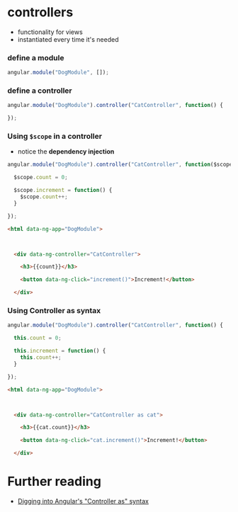 # controllers
* functionality for views
* instantiated every time it's needed

### define a module

```javascript
angular.module("DogModule", []);
```

### define a controller

```javascript
angular.module("DogModule").controller("CatController", function() {

});
```

### Using `$scope` in a controller
* notice the **dependency injection**

```javascript
angular.module("DogModule").controller("CatController", function($scope) {

  $scope.count = 0;

  $scope.increment = function() {
    $scope.count++;
  }

});
```

```html
<html data-ng-app="DogModule">



  <div data-ng-controller="CatController">

  	<h3>{{count}}</h3>

    <button data-ng-click="increment()">Increment!</button>

  </div>
```


### Using **Controller as** syntax

```javascript
angular.module("DogModule").controller("CatController", function() {

  this.count = 0;

  this.increment = function() {
    this.count++;
  }

});
```

```html
<html data-ng-app="DogModule">



  <div data-ng-controller="CatController as cat">

  	<h3>{{cat.count}}</h3>

  	<button data-ng-click="cat.increment()">Increment!</button>

  </div>
```

# Further reading
* [Digging into Angular's "Controller as" syntax](https://toddmotto.com/digging-into-angulars-controller-as-syntax/)
